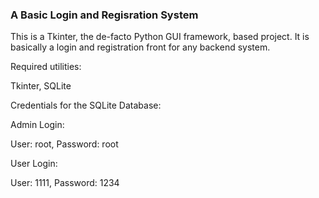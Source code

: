 ### A Basic Login and Regisration System


This is a Tkinter, the de-facto Python GUI framework, based project. It is basically a login and registration front for any backend system. 

Required utilities:

Tkinter, SQLite


Credentials for the SQLite Database:

Admin Login:

User: root,
Password: root

User Login:

User: 1111,
Password: 1234


